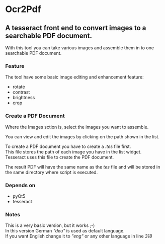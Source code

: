 # Ocr2Pdf 

## A tesseract front end to convert images to a searchable PDF document.

With this tool you can take various images and assemble them in to one
searchable PDF document.

### Feature

The tool have some basic image editing and enhancement feature:

* rotate
* contrast
* brightness
* crop

### Create a PDF Document

Where the Images sction is, select the images you want to assemble.

You can view and edit the images by clicking on the path shown in the list.

To create a PDF document you have to create a *.tes* file first.  
This file stores the path of each image you have in the list widget.  
Tesseract uses this file to create the PDF document.

The result PDF will have the same name as the *tes* file and will be stored in the same directory where script is executed.

### Depends on

* pyQt5
* tesseract

### Notes

This is a very basic version, but it works ;-)  
In this version German  *"deu"* is used as default language.  
If you want English change it to *"eng"* or any other language in line *318*


